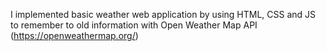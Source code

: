 I implemented basic weather web application by using HTML, CSS and JS to remember to old information with Open Weather Map API (https://openweathermap.org/)
